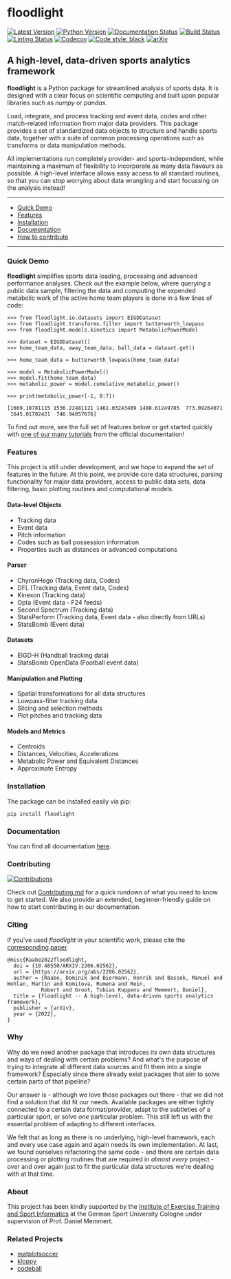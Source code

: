 [version-image]: https://img.shields.io/pypi/v/floodlight?color=006666
[version-url]: https://pypi.org/project/floodlight/
[python-image]: https://img.shields.io/pypi/pyversions/floodlight?color=006666
[python-url]: https://pypi.org/project/floodlight/
[docs-image]: https://readthedocs.org/projects/floodlight/badge/?version=latest
[docs-url]: https://floodlight.readthedocs.io/en/latest/?badge=latest
[tutorial-url]: https://floodlight.readthedocs.io/en/latest/guides/getting_started.html
[build-image]: https://github.com/floodlight-sports/floodlight/actions/workflows/build.yaml/badge.svg
[build-url]: https://github.com/floodlight-sports/floodlight/actions/workflows/build.yaml
[lint-image]: https://github.com/floodlight-sports/floodlight/actions/workflows/linting.yaml/badge.svg
[lint-url]: https://github.com/floodlight-sports/floodlight/actions/workflows/linting.yaml
[black-image]: https://img.shields.io/badge/code%20style-black-000000.svg
[black-url]: https://github.com/psf/black
[contrib-image]: https://img.shields.io/badge/contributions-welcome-006666
[contrib-url]: https://github.com/floodlight-sports/floodlight/blob/main/CONTRIBUTING.md
[arxiv-image]: https://img.shields.io/badge/arXiv-2206.02562-b31b1b.svg
[arxiv-url]: https://arxiv.org/abs/2206.02562
[codecov-image]: https://codecov.io/gh/floodlight-sports/floodlight/branch/develop/graph/badge.svg?token=RLY582UBC6
[codecov-url]: https://codecov.io/gh/floodlight-sports/floodlight


# floodlight
[![Latest Version][version-image]][version-url]
[![Python Version][python-image]][python-url]
[![Documentation Status][docs-image]][docs-url]
[![Build Status][build-image]][build-url]
[![Linting Status][lint-image]][lint-url]
[![Codecov][codecov-image]][codecov-url]
[![Code style: black][black-image]][black-url]
[![arXiv][arxiv-image]][arxiv-url]

## A high-level, data-driven sports analytics framework

**floodlight** is a Python package for streamlined analysis of sports data. It is
designed with a clear focus on scientific computing and built upon popular libraries
such as *numpy* or *pandas*.

Load, integrate, and process tracking and event data, codes and other match-related
information from major data providers. This package provides a set of  standardized
data objects to structure and handle sports data, together with a suite of common
processing operations such as transforms or data manipulation methods.

All implementations run completely provider- and sports-independent, while maintaining
a maximum of flexibility to incorporate as many data flavours as possible. A high-level
interface allows easy access to all standard routines, so that you can stop worrying
about data wrangling and start focussing on the analysis instead!

----------------------------------------------------------------------------------------

* [Quick Demo](#quick-demo)
* [Features](#features)
* [Installation](#installation)
* [Documentation](#documentation)
* [How to contribute](#contributing)

----------------------------------------------------------------------------------------

### Quick Demo

**floodlight** simplifies sports data loading, processing and advanced performance
analyses. Check out the example below, where querying a public data sample, filtering
the data and computing the expended metabolic work of the active home team players is
done in a few lines of code:

```
>>> from floodlight.io.datasets import EIGDDataset
>>> from floodlight.transforms.filter import butterworth_lowpass
>>> from floodlight.models.kinetics import MetabolicPowerModel

>>> dataset = EIGDDataset()
>>> home_team_data, away_team_data, ball_data = dataset.get()

>>> home_team_data = butterworth_lowpass(home_team_data)

>>> model = MetabolicPowerModel()
>>> model.fit(home_team_data)
>>> metabolic_power = model.cumulative_metabolic_power()

>>> print(metabolic_power[-1, 0:7])

[1669.18781115 1536.22481121 1461.03243489 1488.61249785  773.09264071
 1645.01702421  746.94057676]
```

To find out more, see the full set of features below or get started quickly with
[one of our many tutorials][tutorial-url] from the official documentation!


### Features

This project is still under development, and we hope to expand the set
of features in the future. At this point, we provide core data structures,
parsing functionality for major data providers, access to public data sets, data
filtering, basic plotting routines and computational models.

#### Data-level Objects

- Tracking data
- Event data
- Pitch information
- Codes such as ball possession information
- Properties such as distances or advanced computations

#### Parser

- ChyronHego (Tracking data, Codes)
- DFL (Tracking data, Event data, Codes)
- Kinexon (Tracking data)
- Opta (Event data - F24 feeds)
- Second Spectrum (Tracking data)
- StatsPerform (Tracking data, Event data - also directly from URLs)
- StatsBomb (Event data)

#### Datasets

- EIGD-H (Handball tracking data)
- StatsBomb OpenData (Football event data)

#### Manipulation and Plotting

- Spatial transformations for all data structures
- Lowpass-filter tracking data
- Slicing and selection methods
- Plot pitches and tracking data

#### Models and Metrics

- Centroids
- Distances, Velocities, Accelerations
- Metabolic Power and Equivalent Distances
- Approximate Entropy

### Installation

The package can be installed easily via pip:

```
pip install floodlight
```


### Documentation

You can find all documentation [here][docs-url].



### Contributing

[![Contributions][contrib-image]][contrib-url]

Check out [Contributing.md][contrib-url] for a quick rundown of what you need to
know to get started. We also provide an extended, beginner-friendly guide on how to
start contributing in our documentation.



### Citing

If you've used *floodlight* in your scientific work, please cite the [corresponding paper][arxiv-url].

```
@misc{Raabe2022floodlight,
  doi = {10.48550/ARXIV.2206.02562},
  url = {https://arxiv.org/abs/2206.02562},
  author = {Raabe, Dominik and Biermann, Henrik and Bassek, Manuel and Wohlan, Martin and Komitova, Rumena and Rein,
           Robert and Groot, Tobias Kuppens and Memmert, Daniel},
  title = {floodlight -- A high-level, data-driven sports analytics framework},
  publisher = {arXiv},
  year = {2022},
}
```



### Why

Why do we need another package that introduces its own data structures and ways of dealing with certain problems?
And what's the purpose of trying to integrate all different data sources and fit them into a single framework?
Especially since there already exist packages that aim to solve certain parts of that pipeline?

Our answer is - although we love those packages out there - that we did not find a solution that did fit our needs.
Available packages are either tightly connected to a certain data format/provider, adapt to the subtleties of a
particular sport, or solve *one* particular problem. This still left us with the essential problem of adapting to
different interfaces.

We felt that as long as there is no underlying, high-level framework, each and every use case again and again needs its
own implementation. At last, we found ourselves refactoring the same code - and there are certain data processing or
plotting routines that are required in *almost every* project - over and over again just to fit the particular data
structures we're dealing with at that time.


### About

This project has been kindly supported by the [Institute of Exercise Training and Sport
Informatics](https://www.dshs-koeln.de/en/institut-fuer-trainingswissenschaft-und-sportinformatik/) at the German Sport
University Cologne under supervision of Prof. Daniel Memmert.



### Related Projects

- [matplotsoccer](https://github.com/TomDecroos/matplotsoccer)
- [kloppy](https://github.com/PySport/kloppy)
- [codeball](https://github.com/metrica-sports/codeball)
